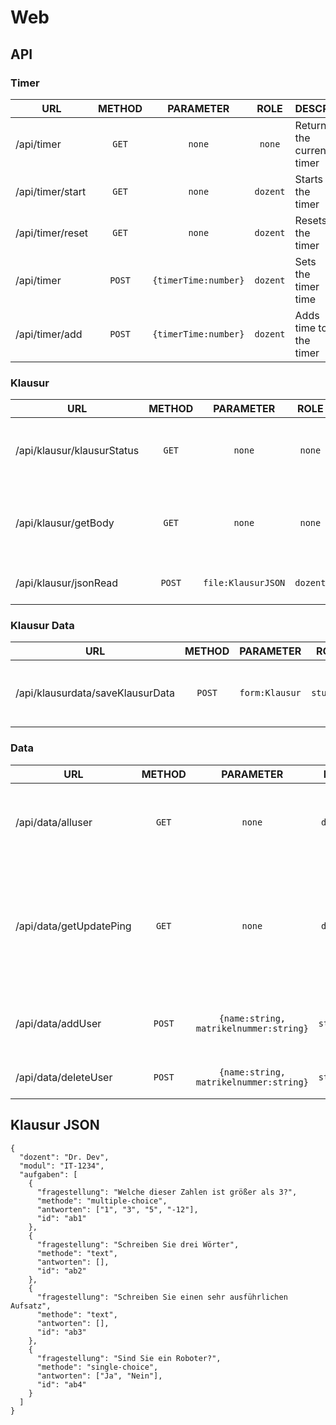 # Web

## API

### Timer
| URL              | METHOD |      PARAMETER       |   ROLE   | DESCR.                    |                                    RETURN                                     |
|------------------|:------:|:--------------------:|:--------:|---------------------------|:-----------------------------------------------------------------------------:|
| /api/timer       | `GET`  |        `none`        |  `none`  | Returns the current timer | ```{timerRemain:Date, timeOffset:number, finished:boolean, status:boolean}``` |
| /api/timer/start | `GET`  |        `none`        | `dozent` | Starts the timer          |                                    `none`                                     |
| /api/timer/reset | `GET`  |        `none`        | `dozent` | Resets the timer          |                                    `none`                                     |
| /api/timer       | `POST` | `{timerTime:number}` | `dozent` | Sets the timer time       |                                    `none`                                     |
| /api/timer/add   | `POST` | `{timerTime:number}` | `dozent` | Adds time to the timer    |                                    `none`                                     |

### Klausur
| URL                        | METHOD |     PARAMETER      |   ROLE   | DESCR.                                |          RETURN           |
|----------------------------|:------:|:------------------:|:--------:|---------------------------------------|:-------------------------:|
| /api/klausur/klausurStatus | `GET`  |       `none`       |  `none`  | Returns if the klausur is started     | `{klausurStatus:boolean}` |
| /api/klausur/getBody       | `GET`  |       `none`       |  `none`  | Returns the body for the Klausur html |      `<html></html>`      |
| /api/klausur/jsonRead      | `POST` | `file:KlausurJSON` | `dozent` | Uploads the Klausur                   |          `none`           |

### Klausur Data
| URL                              | METHOD |   PARAMETER    |   ROLE    | DESCR.                       | RETURN |
|----------------------------------|:------:|:--------------:|:---------:|------------------------------|:------:|
| /api/klausurdata/saveKlausurData | `POST` | `form:Klausur` | `student` | Sends the filled out Klausur | `none` |

### Data
| URL                     | METHOD |               PARAMETER                |   ROLE    | DESCR.                                                                 |                    RETURN                     |
|-------------------------|:------:|:--------------------------------------:|:---------:|------------------------------------------------------------------------|:---------------------------------------------:|
| /api/data/alluser       | `GET`  |                 `none`                 | `dozent`  | Returns all user (should be only for this klausur)                     |               `[{userSchema}]`                |
| /api/data/getUpdatePing | `GET`  |                 `none`                 | `dozent`  | Returns ping that users have changed (should be only for this klausur) |            `{updatePing:boolean}`             |
| /api/data/addUser       | `POST` | `{name:string, matrikelnummer:string}` | `student` | Adds a new student to klausur                                          | `{'Registrierung erfolgreich abgeschlossen'}` |
| /api/data/deleteUser    | `POST` | `{name:string, matrikelnummer:string}` | `student` | Deletes a student                                                      |        `{'User existiert nicht mehr'}`        |

## Klausur JSON
```
{
  "dozent": "Dr. Dev",
  "modul": "IT-1234",
  "aufgaben": [
    {
      "fragestellung": "Welche dieser Zahlen ist größer als 3?",
      "methode": "multiple-choice",
      "antworten": ["1", "3", "5", "-12"],
      "id": "ab1"
    },
    {
      "fragestellung": "Schreiben Sie drei Wörter",
      "methode": "text",
      "antworten": [],
      "id": "ab2"
    },
    {
      "fragestellung": "Schreiben Sie einen sehr ausführlichen Aufsatz",
      "methode": "text",
      "antworten": [],
      "id": "ab3"
    },
    {
      "fragestellung": "Sind Sie ein Roboter?",
      "methode": "single-choice",
      "antworten": ["Ja", "Nein"],
      "id": "ab4"
    }
  ]
}
```

